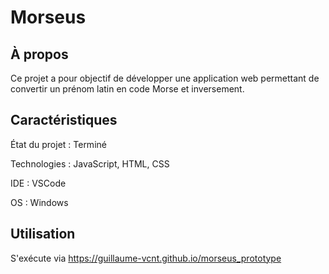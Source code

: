 # Morseus

## À propos

Ce projet a pour objectif de développer une application web permettant de convertir un prénom latin en code Morse et inversement.

## Caractéristiques

État du projet : Terminé

Technologies : JavaScript, HTML, CSS

IDE : VSCode

OS : Windows

## Utilisation

S'exécute via https://guillaume-vcnt.github.io/morseus_prototype

